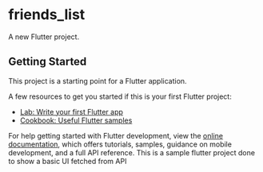 # friends_list

A new Flutter project.

## Getting Started

This project is a starting point for a Flutter application.

A few resources to get you started if this is your first Flutter project:

- [Lab: Write your first Flutter app](https://docs.flutter.dev/get-started/codelab)
- [Cookbook: Useful Flutter samples](https://docs.flutter.dev/cookbook)

For help getting started with Flutter development, view the
[online documentation](https://docs.flutter.dev/), which offers tutorials,
samples, guidance on mobile development, and a full API reference.
T h i s   i s   a   s a m p l e   f l u t t e r   p r o j e c t   d o n e   t o   s h o w   a   b a s i c   U I   f e t c h e d   f r o m   A P I  
 